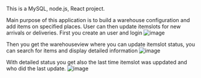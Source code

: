 This is a MySQL, node.js, React project.

Main purpose of this application is to build a warehouse configuration and add items on specified places. User can then update itemslots for new arrivals or deliveries.
First you create an user and login
![image](https://user-images.githubusercontent.com/91623423/212949835-c224543f-b647-437a-9826-f42ea4986689.png)

Then you get the warehouseview where you can update itemslot status, you can search for items and display detailed information
![image](https://user-images.githubusercontent.com/91623423/212950615-f2dc25a8-2b62-491c-8c26-464c2df630d7.png)

With detailed status you get also the last time itemslot was uppdated and who did the last update.
![image](https://user-images.githubusercontent.com/91623423/212951069-a1edd575-9449-4e97-b994-ba515e29c05a.png)

